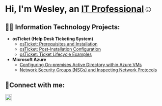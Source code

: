 <h1>Hi, I'm Wesley, an <a href="https://linkedin.com/in/wesley-rhoderick-3467a848">IT Professional</a>☺</h1>

<h2>👨‍💻 Information Technology Projects:</h2>

- <b>osTicket (Help Desk Ticketing System)</b>
  - [osTicket: Prerequisites and Installation](https://github.com/wrhoderick/osticket-prereqs)
  - [osTicket: Post-Installation Configuration](https://github.com/wrhoderick/post-install-config)
  - [osTicket: Ticket Lifecycle Examples](https://github.com/wrhoderick/ticket-lifecycle)
- <b>Microsoft Azure</b>
  - [Configuring On-premises Active Directory within Azure VMs](https://github.com/wrhoderick/configure-ad)
  - [Network Security Groups (NSGs) and Inspecting Network Protocols](https://github.com/wrhoderick/azure-network-protocols)

<h2>🤳Connect with me:</h2>

[<img align="left" alt="Wesley | LinkedIn" width="22px" src="https://cdn.jsdelivr.net/npm/simple-icons@v3/icons/linkedin.svg" />][linkedin]

[linkedin]: https://linkedin.com/in/wesley-rhoderick-3467a848

